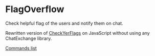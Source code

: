 # FlagOverflow

Check helpful flag of the users and notify them on chat. 

Rewritten version of [CheckYerFlags](https://github.com/SOBotics/CheckYerFlags) on JavaScript without using any ChatExchange library.

[Commands list](https://github.com/SOBotics/FlagOverflow/blob/main/flagoverflow.js#L78)
